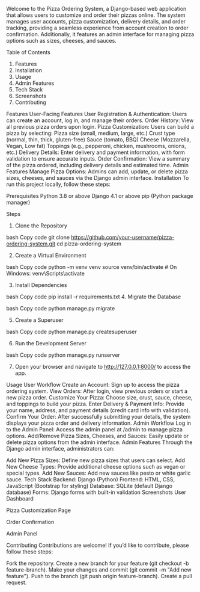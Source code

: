  Welcome to the Pizza Ordering System, a Django-based web application that allows users to customize and order their pizzas online. The system manages user accounts, pizza customization, delivery details, and order tracking, providing a seamless experience from account creation to order confirmation. Additionally, it features an admin interface for managing pizza options such as sizes, cheeses, and sauces.

Table of Contents

1. Features
2. Installation
3. Usage
4. Admin Features
5. Tech Stack
6. Screenshots
7. Contributing


Features
User-Facing Features
User Registration & Authentication: Users can create an account, log in, and manage their orders.
Order History: View all previous pizza orders upon login.
Pizza Customization: Users can build a pizza by selecting:
Pizza size (small, medium, large, etc.)
Crust type (normal, thin, thick, gluten-free)
Sauce (tomato, BBQ)
Cheese (Mozzarella, Vegan, Low fat)
Toppings (e.g., pepperoni, chicken, mushrooms, onions, etc.)
Delivery Details: Enter delivery and payment information, with form validation to ensure accurate inputs.
Order Confirmation: View a summary of the pizza ordered, including delivery details and estimated time.
Admin Features
Manage Pizza Options: Admins can add, update, or delete pizza sizes, cheeses, and sauces via the Django admin interface.
Installation
To run this project locally, follow these steps:

Prerequisites
Python 3.8 or above
Django 4.1 or above
pip (Python package manager)

Steps
1. Clone the Repository

bash
Copy code
git clone https://github.com/your-username/pizza-ordering-system.git
cd pizza-ordering-system

2. Create a Virtual Environment

bash
Copy code
python -m venv venv
source venv/bin/activate  # On Windows: venv\Scripts\activate

3. Install Dependencies

bash
Copy code
pip install -r requirements.txt
4. Migrate the Database

bash
Copy code
python manage.py migrate

5. Create a Superuser

bash
Copy code
python manage.py createsuperuser

6. Run the Development Server

bash
Copy code
python manage.py runserver

7. Open your browser and navigate to http://127.0.0.1:8000/ to access the app.

Usage
User Workflow
Create an Account: Sign up to access the pizza ordering system.
View Orders: After login, view previous orders or start a new pizza order.
Customize Your Pizza: Choose size, crust, sauce, cheese, and toppings to build your pizza.
Enter Delivery & Payment Info: Provide your name, address, and payment details (credit card info with validation).
Confirm Your Order: After successfully submitting your details, the system displays your pizza order and delivery information.
Admin Workflow
Log in to the Admin Panel: Access the admin panel at /admin to manage pizza options.
Add/Remove Pizza Sizes, Cheeses, and Sauces: Easily update or delete pizza options from the admin interface.
Admin Features
Through the Django admin interface, administrators can:

Add New Pizza Sizes: Define new pizza sizes that users can select.
Add New Cheese Types: Provide additional cheese options such as vegan or special types.
Add New Sauces: Add new sauces like pesto or white garlic sauce.
Tech Stack
Backend: Django (Python)
Frontend: HTML, CSS, JavaScript (Bootstrap for styling)
Database: SQLite (default Django database)
Forms: Django forms with built-in validation
Screenshots
User Dashboard

Pizza Customization Page

Order Confirmation

Admin Panel

Contributing
Contributions are welcome! If you’d like to contribute, please follow these steps:

Fork the repository.
Create a new branch for your feature (git checkout -b feature-branch).
Make your changes and commit (git commit -m "Add new feature").
Push to the branch (git push origin feature-branch).
Create a pull request.
